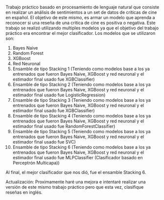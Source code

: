 Trabajo práctico basado en procesamiento de lenguaje natural que consiste en realizar un análisis de sentimientos a un set de datos de críticas de cine en español. El objetivo de este mismo, es armar un modelo que aprenda a reconocer si una reseña de una critica de cine es positiva o negativa. Este trabajo se realizó utilizando multiples modelos ya que el objetivo del trabajo práctico era encontrar el mejor clasificador. Los modelos que se utilizaron son: 

1. Bayes Naive
2. Random Forest
3. XGBoost
4. Red Neuronal 
5. Ensamble de tipo Stacking 1 (Teniendo como modelos base a los ya entrenados que fueron Bayes Naive, XGBoost y red neuronal y el estimador final usado fue XGBClassifier)
6. Ensamble de tipo Stacking 2 (Teniendo como modelos base a los ya entrenados que fueron Bayes Naive, XGBoost y red neuronal y el estimador final usado fue LogisticRegression)
7. Ensamble de tipo Stacking 3 (Teniendo como modelos base a los ya entrenados que fueron Bayes Naive, XGBoost y red neuronal y el estimador final usado fue XGBClassifier)
8. Ensamble de tipo Stacking 4 (Teniendo como modelos base a los ya entrenados que fueron Bayes Naive, XGBoost y red neuronal y el estimador final usado fue RandomForestClassifier)
9. Ensamble de tipo Stacking 5 (Teniendo como modelos base a los ya entrenados que fueron Bayes Naive, XGBoost y red neuronal y el estimador final usado fue SVC)
10. Ensamble de tipo Stacking 6 (Teniendo como modelos base a los ya entrenados que fueron Bayes Naive, XGBoost y red neuronal y el estimador final usado fue MLPClassifier (Clasificador basado en Perceptrón Multicapa))

Al final, el mejor clasificador que nos dió, fue el ensamble Stacking 6.

Actualización: Proximamente haré una mejora e intentaré realizar una versión de este mismo trabajo práctico pero que esta vez, clasifique reseñas en inglés.

